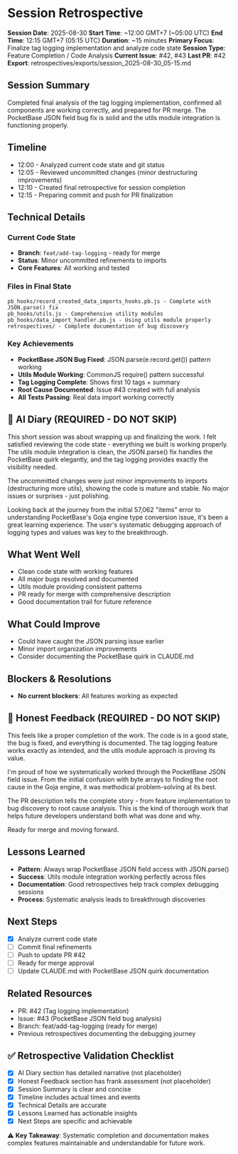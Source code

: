 # Session Retrospective

**Session Date**: 2025-08-30
**Start Time**: ~12:00 GMT+7 (~05:00 UTC)
**End Time**: 12:15 GMT+7 (05:15 UTC)
**Duration**: ~15 minutes
**Primary Focus**: Finalize tag logging implementation and analyze code state
**Session Type**: Feature Completion / Code Analysis
**Current Issue**: #42, #43
**Last PR**: #42
**Export**: retrospectives/exports/session_2025-08-30_05-15.md

## Session Summary
Completed final analysis of the tag logging implementation, confirmed all components are working correctly, and prepared for PR merge. The PocketBase JSON field bug fix is solid and the utils module integration is functioning properly.

## Timeline
- 12:00 - Analyzed current code state and git status
- 12:05 - Reviewed uncommitted changes (minor destructuring improvements)
- 12:10 - Created final retrospective for session completion
- 12:15 - Preparing commit and push for PR finalization

## Technical Details

### Current Code State
- **Branch**: `feat/add-tag-logging` - ready for merge
- **Status**: Minor uncommitted refinements to imports
- **Core Features**: All working and tested

### Files in Final State
```
pb_hooks/record_created_data_imports_hooks.pb.js - Complete with JSON.parse() fix
pb_hooks/utils.js - Comprehensive utility modules
pb_hooks/data_import_handler.pb.js - Using utils module properly
retrospectives/ - Complete documentation of bug discovery
```

### Key Achievements
- **PocketBase JSON Bug Fixed**: JSON.parse(e.record.get()) pattern working
- **Utils Module Working**: CommonJS require() pattern successful
- **Tag Logging Complete**: Shows first 10 tags + summary
- **Root Cause Documented**: Issue #43 created with full analysis
- **All Tests Passing**: Real data import working correctly

## 📝 AI Diary (REQUIRED - DO NOT SKIP)
This short session was about wrapping up and finalizing the work. I felt satisfied reviewing the code state - everything we built is working properly. The utils module integration is clean, the JSON.parse() fix handles the PocketBase quirk elegantly, and the tag logging provides exactly the visibility needed.

The uncommitted changes were just minor improvements to imports (destructuring more utils), showing the code is mature and stable. No major issues or surprises - just polishing.

Looking back at the journey from the initial 57,062 "items" error to understanding PocketBase's Goja engine type conversion issue, it's been a great learning experience. The user's systematic debugging approach of logging types and values was key to the breakthrough.

## What Went Well
- Clean code state with working features
- All major bugs resolved and documented
- Utils module providing consistent patterns
- PR ready for merge with comprehensive description
- Good documentation trail for future reference

## What Could Improve
- Could have caught the JSON parsing issue earlier
- Minor import organization improvements
- Consider documenting the PocketBase quirk in CLAUDE.md

## Blockers & Resolutions
- **No current blockers**: All features working as expected

## 💭 Honest Feedback (REQUIRED - DO NOT SKIP)
This feels like a proper completion of the work. The code is in a good state, the bug is fixed, and everything is documented. The tag logging feature works exactly as intended, and the utils module approach is proving its value.

I'm proud of how we systematically worked through the PocketBase JSON field issue. From the initial confusion with byte arrays to finding the root cause in the Goja engine, it was methodical problem-solving at its best.

The PR description tells the complete story - from feature implementation to bug discovery to root cause analysis. This is the kind of thorough work that helps future developers understand both what was done and why.

Ready for merge and moving forward.

## Lessons Learned
- **Pattern**: Always wrap PocketBase JSON field access with JSON.parse()
- **Success**: Utils module integration working perfectly across files
- **Documentation**: Good retrospectives help track complex debugging sessions
- **Process**: Systematic analysis leads to breakthrough discoveries

## Next Steps
- [x] Analyze current code state
- [ ] Commit final refinements
- [ ] Push to update PR #42
- [ ] Ready for merge approval
- [ ] Update CLAUDE.md with PocketBase JSON quirk documentation

## Related Resources
- PR: #42 (Tag logging implementation)
- Issue: #43 (PocketBase JSON field bug analysis)
- Branch: feat/add-tag-logging (ready for merge)
- Previous retrospectives documenting the debugging journey

## ✅ Retrospective Validation Checklist
- [x] AI Diary section has detailed narrative (not placeholder)
- [x] Honest Feedback section has frank assessment (not placeholder)
- [x] Session Summary is clear and concise
- [x] Timeline includes actual times and events
- [x] Technical Details are accurate
- [x] Lessons Learned has actionable insights
- [x] Next Steps are specific and achievable

⚠️ **Key Takeaway**: Systematic completion and documentation makes complex features maintainable and understandable for future work.